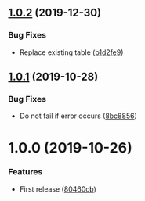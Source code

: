 ## [1.0.2](https://github.com/unlight/remark-package-dependencies/compare/v1.0.1...v1.0.2) (2019-12-30)


### Bug Fixes

* Replace existing table ([b1d2fe9](https://github.com/unlight/remark-package-dependencies/commit/b1d2fe97f1ab07805acdd130df043976724b46fe))

## [1.0.1](https://github.com/unlight/remark-package-dependencies/compare/v1.0.0...v1.0.1) (2019-10-28)


### Bug Fixes

* Do not fail if error occurs ([8bc8856](https://github.com/unlight/remark-package-dependencies/commit/8bc8856d8d0223cd1bf7f16261796cbf1223562f))

# 1.0.0 (2019-10-26)


### Features

* First release ([80460cb](https://github.com/unlight/remark-package-dependencies/commit/80460cb64c02cd9bf0b593dc50e4322318950863))
